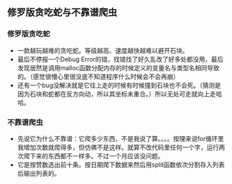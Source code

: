 ## 修罗版贪吃蛇与不靠谱爬虫
### 修罗版贪吃蛇
* 一款越玩越难的贪吃蛇。等级越高、速度越快越难以避开石块。
* 最后不停报一个Debug Error的错，找错找了好久乱改了好多处都没用，最后发现居然是调用malloc函数分配内存的时候定义的变量名与类型名相同导致的。（感觉很懵心里很没底不知道程序什么时候会不会再崩）
* 还有一个bug没解决就是它往上走的时候有时候撞到石块也不会死。（猜测是因为石块和蛇都在反方向动，所以其坐标未重合。）所以无处可走就向上走哈哈。 
### 不靠谱爬虫
* 先说它为什么不靠谱：它爬多少东西，不是我说了算。。。。按理来说for循环里我增加次数就爬得多，但仿佛不是这样。就算不改代码里任何一个字，运行两次爬下来的东西都不一样多。不过一个月应该没问题。
* 它是按赞数选出前十条。按日期爬下数据来然后用split函数依次分割存入列表后输出列表的。
